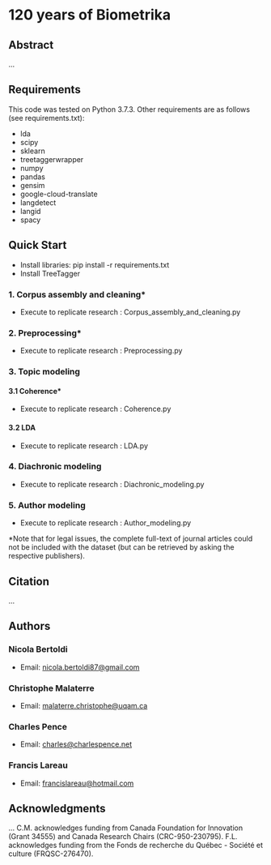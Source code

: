 # 120 years of Biometrika
## Abstract
...
## Requirements
This code was tested on Python 3.7.3. Other requirements are as follows (see requirements.txt):
- lda
- scipy
- sklearn
- treetaggerwrapper
- numpy
- pandas
- gensim
- google-cloud-translate
- langdetect
- langid
- spacy
## Quick Start
- Install libraries: pip install -r requirements.txt
- Install TreeTagger
### 1. Corpus assembly and cleaning\*
- Execute to replicate research : Corpus_assembly_and_cleaning.py
### 2. Preprocessing\*
- Execute to replicate research : Preprocessing.py
### 3. Topic modeling
#### 3.1 Coherence\*
- Execute to replicate research : Coherence.py
#### 3.2 LDA
- Execute to replicate research : LDA.py
### 4. Diachronic modeling
- Execute to replicate research : Diachronic_modeling.py
### 5. Author modeling
- Execute to replicate research : Author_modeling.py

\*Note that for legal issues, the complete full-text of journal articles could not be included with the dataset (but can be retrieved by asking the respective publishers).
## Citation
...
## Authors
### Nicola Bertoldi
- Email: nicola.bertoldi87@gmail.com
### Christophe Malaterre
- Email: malaterre.christophe@uqam.ca
### Charles Pence
- Email: charles@charlespence.net
### Francis Lareau
- Email: francislareau@hotmail.com
## Acknowledgments
... C.M. acknowledges funding from Canada Foundation for Innovation (Grant 34555) and Canada Research Chairs (CRC-950-230795). F.L. acknowledges funding from the Fonds de recherche du Québec - Société et culture (FRQSC-276470).

